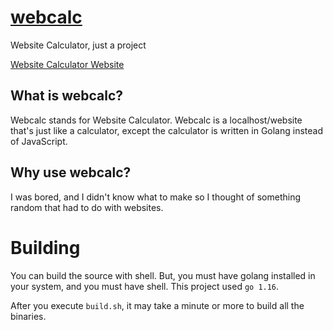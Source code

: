 # [webcalc](https://webcalc.jackprogramsjp.repl.co/)
Website Calculator, just a project

[Website Calculator Website](https://webcalc.jackprogramsjp.repl.co/)

## What is webcalc?

Webcalc stands for Website Calculator. Webcalc is a localhost/website that's just like a calculator, except the calculator is written in Golang instead of JavaScript.

## Why use webcalc?

I was bored, and I didn't know what to make so I thought of something random that had to do with websites.

# Building

You can build the source with shell. But, you must have golang installed in your system, and you must have shell. This project used `go 1.16`.

After you execute `build.sh`, it may take a minute or more to build all the binaries.

